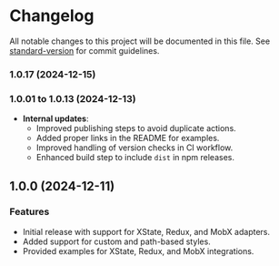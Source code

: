 # Changelog

All notable changes to this project will be documented in this file. See [standard-version](https://github.com/conventional-changelog/standard-version) for commit guidelines.

### 1.0.17 (2024-12-15)

### 1.0.01 to 1.0.13 (2024-12-13)

- **Internal updates**:
  - Improved publishing steps to avoid duplicate actions.
  - Added proper links in the README for examples.
  - Improved handling of version checks in CI workflow.
  - Enhanced build step to include `dist` in npm releases.

## 1.0.0 (2024-12-11)

### Features

- Initial release with support for XState, Redux, and MobX adapters.
- Added support for custom and path-based styles.
- Provided examples for XState, Redux, and MobX integrations.
